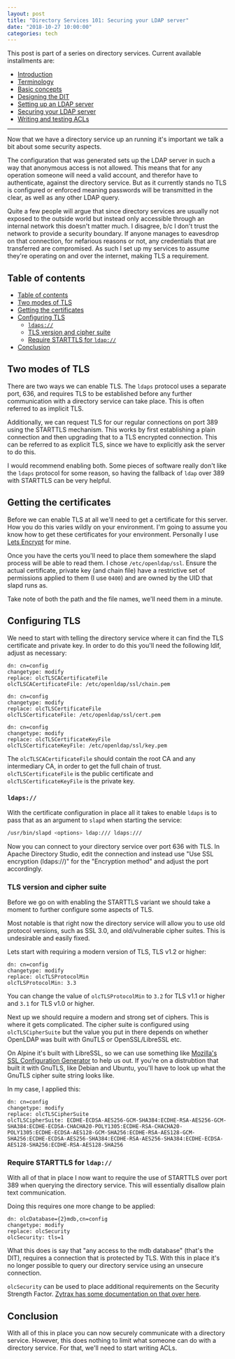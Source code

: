 ```yaml
---
layout: post
title: "Directory Services 101: Securing your LDAP server"
date: "2018-10-27 10:00:00"
categories: tech
---
```


This post is part of a series on directory services. Current available
installments are:

* [Introduction](/2017/07/02/ldap-101.html)
* [Terminology](/2017/07/02/ldap-terminology.html)
* [Basic concepts](/2017/08/26/ldap-basics.html)
* [Designing the DIT](/2018/10/26/ldap-designing-dit)
* [Setting up an LDAP server](/2018/10/27/ldap-server-setup)
* [Securing your LDAP server](/2018/10/27/ldap-secure)
* [Writing and testing ACLs](/2018/10/27/ldap-writing-testing-acls)

---

Now that we have a directory service up an running it's important we talk
a bit about some security aspects.

The configuration that was generated sets up the LDAP server in such a way
that anonymous access is not allowed. This means that for any operation
someone will need a valid account, and therefor have to authenticate, against
the directory service. But as it currently stands no TLS is configured or
enforced meaning passwords will be transmitted in the clear, as well as any
other LDAP query.

Quite a few people will argue that since directory services are usually not
exposed to the outside world but instead only accessible through an internal
network this doesn't matter much. I disagree, b/c I don't trust the network
to provide a security boundary. If anyone manages to eavesdrop on that
connection, for nefarious reasons or not, any credentials that are transferred
are compromised. As such I set up my services to assume they're operating
on and over the internet, making TLS a requirement.

## Table of contents
* [Table of contents](#table-of-contents)
* [Two modes of TLS](#two-modes-of-tls)
* [Getting the certificates](#getting-the-certificates)
* [Configuring TLS](#configuring-tls)
    * [`ldaps://`](#ldaps)
    * [TLS version and cipher suite](#tls-version-and-cipher-suite)
    * [Require STARTTLS for `ldap://`](#require-starttls-for-ldap)
* [Conclusion](#conclusion)

## Two modes of TLS

There are two ways we can enable TLS. The `ldaps` protocol uses a separate port,
636, and requires TLS to be established before any further communication with a
directory service can take place. This is often referred to as implicit TLS.

Additionally, we can request TLS for our regular connections on port 389 using
the STARTTLS mechanism. This works by first establishing a plain connection and
then upgrading that to a TLS encrypted connection. This can be referred to as
explicit TLS, since we have to explicitly ask the server to do this.

I would recommend enabling both. Some pieces of software really don't like the
`ldaps` protocol for some reason, so having the fallback of `ldap` over 389
with STARTTLS can be very helpful.

## Getting the certificates

Before we can enable TLS at all we'll need to get a certificate for this
server. How you do this varies wildly on your environment. I'm going to assume
you know how to get these certificates for your environment. Personally I use
[Lets Encrypt](https://letsencrypt.org/) for mine.

Once you have the certs you'll need to place them somewhere the slapd process
will be able to read them. I chose `/etc/openldap/ssl`. Ensure the actual
certificate, private key (and chain file) have a restrictive set of permissions
applied to them (I use `0400`) and are owned by the UID that slapd runs as.

Take note of both the path and the file names, we'll need them in a minute.

## Configuring TLS

We need to start with telling the directory service where it can find the
TLS certificate and private key. In order to do this you'll need the following
ldif, adjust as necessary:

```ldif
dn: cn=config
changetype: modify
replace: olcTLSCACertificateFile
olcTLSCACertificateFile: /etc/openldap/ssl/chain.pem

dn: cn=config
changetype: modify
replace: olcTLSCertificateFile
olcTLSCertificateFile: /etc/openldap/ssl/cert.pem

dn: cn=config
changetype: modify
replace: olcTLSCertificateKeyFile
olcTLSCertificateKeyFile: /etc/openldap/ssl/key.pem
```

The `olcTLSCACertificateFile` should contain the root CA and any intermediary
CA, in order to get the full chain of trust. `olcTLSCertificateFile` is the
public certificate and `olcTLSCertificateKeyFile` is the private key.

### `ldaps://`

With the certificate configuration in place all it takes to enable `ldaps`
is to pass that as an argument to `slapd` when starting the service:

```sh
/usr/bin/slapd <options> ldap:/// ldaps:///
```

Now you can connect to your directory service over port 636 with TLS. In
Apache Directory Studio, edit the connection and instead use "Use SSL
encryption (ldaps://)" for the "Encryption method" and adjust the port
accordingly.

### TLS version and cipher suite

Before we go on with enabling the STARTTLS variant we should take a moment to
further configure some aspects of TLS.

Most notable is that right now the directory service will allow you to use
old protocol versions, such as SSL 3.0, and old/vulnerable cipher suites. This
is undesirable and easily fixed.

Lets start with requiring a modern version of TLS, TLS v1.2 or higher:

```ldif
dn: cn=config
changetype: modify
replace: olcTLSProtocolMin
olcTLSProtocolMin: 3.3
```

You can change the value of `olcTLSProtocolMin` to `3.2` for TLS v1.1 or
higher and `3.1` for TLS v1.0 or higher.

Next up we should require a modern and strong set of ciphers. This is where it
gets complicated. The cipher suite is configured using `olcTLSCipherSuite` but
the value you put in there depends on whether OpenLDAP was built with GnuTLS
or OpenSSL/LibreSSL etc.

On Alpine it's built with LibreSSL, so we can use something like [Mozilla's
SSL Configuration Generator](https://mozilla.github.io/server-side-tls/ssl-config-generator/)
to help us out. If you're on a distrubtion that built it with GnuTLS, like
Debian and Ubuntu, you'll have to look up what the GnuTLS cipher suite
string looks like.

In my case, I applied this:

```ldif
dn: cn=config
changetype: modify
replace: olcTLSCipherSuite
olcTLSCipherSuite: ECDHE-ECDSA-AES256-GCM-SHA384:ECDHE-RSA-AES256-GCM-SHA384:ECDHE-ECDSA-CHACHA20-POLY1305:ECDHE-RSA-CHACHA20-POLY1305:ECDHE-ECDSA-AES128-GCM-SHA256:ECDHE-RSA-AES128-GCM-SHA256:ECDHE-ECDSA-AES256-SHA384:ECDHE-RSA-AES256-SHA384:ECDHE-ECDSA-AES128-SHA256:ECDHE-RSA-AES128-SHA256
```

### Require STARTTLS for `ldap://`

With all of that in place I now want to require the use of STARTTLS over port
389 when querying the directory service. This will essentially disallow plain
text communication.

Doing this requires one more change to be applied:

```ldif
dn: olcDatabase={2}mdb,cn=config
changetype: modify
replace: olcSecurity
olcSecurity: tls=1
```

What this does is say that "any access to the mdb database" (that's the DIT),
requires a connection that is protected by TLS. With this in place it's no
longer possible to query our directory service using an unsecure connection.

`olcSecurity` can be used to place additional requirements on the Security
Strength Factor. [Zytrax has some documentation on that over here](http://www.zytrax.com/books/ldap/ch6/#security).

## Conclusion

With all of this in place you can now securely communicate with a directory
service. However, this does nothing to limit what someone can do with a
directory service. For that, we'll need to start writing ACLs.
